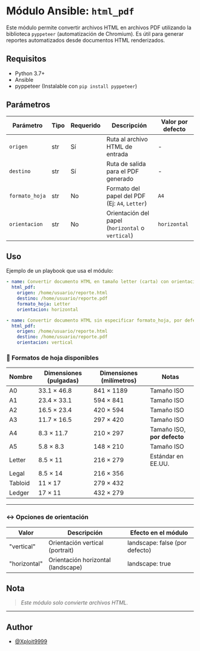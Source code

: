 # Módulo Ansible: `html_pdf`

Este módulo permite convertir archivos HTML en archivos PDF utilizando la biblioteca `pyppeteer` (automatización de Chromium). Es útil para generar reportes automatizados desde documentos HTML renderizados.

## Requisitos

- Python 3.7+
- Ansible
- pyppeteer (Instalable con `pip install pyppeteer`)

## Parámetros 

| Parámetro    | Tipo | Requerido | Descripción                                  | Valor por defecto |
|--------------|-----|------|----------------------------------------------------|-------------------|
| `origen`     | str | Sí | Ruta al archivo HTML de entrada                      | -                 |
| `destino`     | str | Sí | Ruta de salida para el PDF generado                 | -                 |
| `formato_hoja`| str | No | Formato del papel del PDF (Ej: `A4`, `Letter`)      | `A4`              |
| `orientacion` | str | No | Orientación del papel (`horizontal` o `vertical`)   | `horizontal`      |

## Uso

Ejemplo de un playbook que usa el módulo:

```yaml
- name: Convertir documento HTML en tamaño letter (carta) con orientación horizontal. 
  html_pdf:
    origen: /home/usuario/reporte.html
    destino: /home/usuario/reporte.pdf
    formato_hoja: Letter
    orientacion: horizontal

- name: Convertir documento HTML sin especificar formato_hoja, por defecto (A4), con orientación vertical.
  html_pdf:
    origen: /home/usuario/reporte.html
    destino: /home/usuario/reporte.pdf
    orientacion: vertical
```

### 📄 Formatos de hoja disponibles

| Nombre   | Dimensiones (pulgadas) | Dimensiones (milímetros) | Notas                     |
|----------|------------------------|--------------------------|---------------------------|
| A0       | 33.1 × 46.8            | 841 × 1189               | Tamaño ISO                |
| A1       | 23.4 × 33.1            | 594 × 841                | Tamaño ISO                |
| A2       | 16.5 × 23.4            | 420 × 594                | Tamaño ISO                |
| A3       | 11.7 × 16.5            | 297 × 420                | Tamaño ISO                |
| A4       | 8.3 × 11.7             | 210 × 297                | Tamaño ISO, **por defecto** |
| A5       | 5.8 × 8.3              | 148 × 210                | Tamaño ISO                |
| Letter   | 8.5 × 11               | 216 × 279                | Estándar en EE.UU.        |
| Legal    | 8.5 × 14               | 216 × 356                |                           |
| Tabloid  | 11 × 17                | 279 × 432                |                           |
| Ledger   | 17 × 11                | 432 × 279                |                           |

---

### ↔️ Opciones de orientación

| Valor       | Descripción                 | Efecto en el módulo            |
|-------------|-----------------------------|-------------------------------|
| "vertical"   | Orientación vertical (portrait)   | landscape: false (por defecto) |
| "horizontal" | Orientación horizontal (landscape) | landscape: true                |


## Nota

> *Este módulo solo convierte archivos HTML.*

---

## Author

- [@Xploit9999](https://github.com/Xploit9999)
